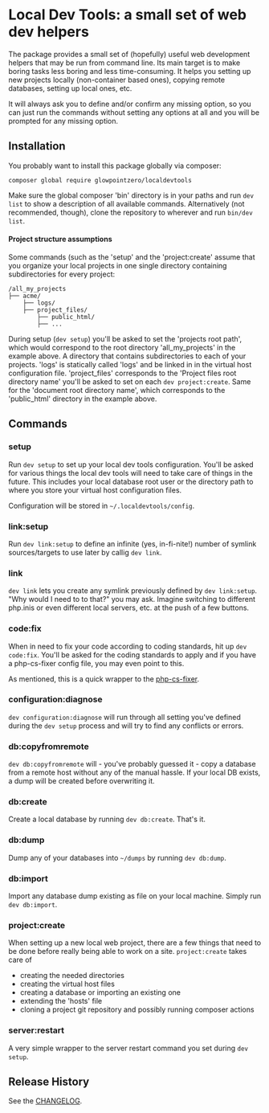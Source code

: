 # Local Dev Tools: a small set of web dev helpers

The package provides a small set of (hopefully) useful web development
helpers that may be run from command line. Its main target is to make boring
tasks less boring and less time-consuming. It helps you setting up new projects
locally (non-container based ones), copying remote databases, setting up local
ones, etc.

It will always ask you to define and/or confirm any missing option, so you can
just run the commands without setting any options at all and you will be prompted
for any missing option.

## Installation
You probably want to install this package globally via composer:
```
composer global require glowpointzero/localdevtools
```
Make sure the global composer 'bin' directory is in your paths and run `dev list`
to show a description of all available commands. Alternatively (not recommended,
though), clone the repository to wherever and run `bin/dev list`.

#### Project structure assumptions
Some commands (such as the 'setup' and the 'project:create' assume that you organize
your local projects in one single directory containing subdirectories for every
project:
```
/all_my_projects
├── acme/
    ├── logs/
    ├── project_files/
        ├── public_html/
        ├── ...
```

During setup (`dev setup`) you'll be asked to set the 'projects root path', which would
correspond to the root directory 'all_my_projects' in the example above. A directory
that contains subdirectories to each of your projects.
'logs' is statically called 'logs' and be linked in in the virtual host configuration
file. 'project_files' corresponds to the 'Project files root directory name' you'll
be asked to set on each `dev project:create`. Same for the
'document root directory name', which corresponds to the 'public_html' directory
in the example above.


## Commands

### setup
Run `dev setup` to set up your local dev tools configuration. You'll be asked
for various things the local dev tools will need to take care of things in
the future. This includes your local database root user or the directory
path to where you store your virtual host configuration files.

Configuration will be stored in `~/.localdevtools/config`.


### link:setup
Run `dev link:setup` to define an infinite (yes, in-fi-nite!) number of
symlink sources/targets to use later by callig `dev link`.

### link
`dev link` lets you create any symlink previously defined by `dev link:setup`.
"Why would I need to to that?" you may ask. Imagine switching to different
php.inis or even different local servers, etc. at the push of a few buttons.

### code:fix
When in need to fix your code according to coding standards, hit up `dev code:fix`.
You'll be asked for the coding standards to apply and if you have a php-cs-fixer
config file, you may even point to this.

As mentioned, this is a quick wrapper to the [php-cs-fixer](https://github.com/FriendsOfPHP/PHP-CS-Fixer).

### configuration:diagnose
`dev configuration:diagnose` will run through all setting you've  defined
during the `dev setup` process and will try to find any conflicts or errors.

### db:copyfromremote
`dev db:copyfromremote` will - you've probably guessed it - copy a database
from a remote host without any of the manual hassle. If your local DB exists,
a dump will be created before overwriting it.

### db:create
Create a local database by running `dev db:create`. That's it.

### db:dump
Dump any of your databases into `~/dumps` by running `dev db:dump`.

### db:import
Import any database dump existing as file on your local machine. Simply
run `dev db:import`.

### project:create
When setting up a new local web project, there are a few things that need to 
be done before really being able to work on a site. `project:create` takes
care of
- creating the needed directories
- creating the virtual host files
- creating a database or importing an existing one
- extending the 'hosts' file
- cloning a project git repository and possibly running composer actions

### server:restart
A very simple wrapper to the server restart command you set during `dev setup`.

## Release History
See the [CHANGELOG](CHANGELOG).